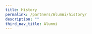 ```yaml
---
title: History
permalink: /partners/Alumni/history/
description: ""
third_nav_title: Alumni
---
```

